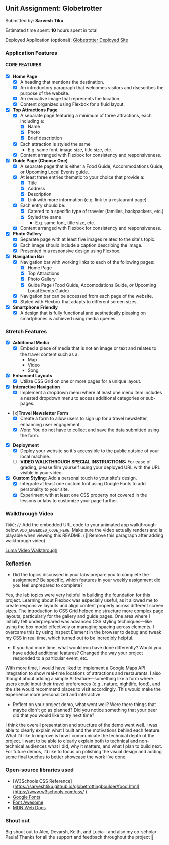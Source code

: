 ## Unit Assignment: Globetrotter

Submitted by: **Sarvesh Tiku**

Estimated time spent: **10** hours spent in total

Deployed Application (optional): [Globetrotter Deployed Site](https://sarveshtiku.github.io/globetrottingboulder/food.html)


### Application Features

#### CORE FEATURES

- [x] **Home Page**
  - [x] A heading that mentions the destination.
  - [x] An introductory paragraph that welcomes visitors and dsescribes the purpose of the website. 
  - [x] An evocative image that represents the location.
  - [x] Content organized using Flexbox for a fluid layout.

- [x] **Top Attractions Page**
  - [x] A separate page featuring a minimum of three attractions, each including a:
    - [x] Name
    - [x] Photo
    - [x] Brief description
  - [x] Each attraction is styled the same
    - E.g. same font, image size, title size, etc. 
  - [x] Content arranged with Flexbox for consistency and responsiveness.

- [x] **Guide Page (Choose One)**
  - [x] A separate page that is either a Food Guide, Accommodations Guide, or Upcoming Local Events guide.
  - [x] At least three entries thematic to your choice that provide a:
    - [x] Title
    - [x] Address
    - [x] Description
    - [x] Link with more information (e.g. link to a restaurant page)
  - [x] Each entry should be:
    - [x] Catered to a specific type of traveler (families, backpackers, etc.)
    - [x] Styled the same
      - E.g. same font, title size, etc.
  - [x] Content arranged with Flexbox for consistency and responsiveness. 

- [x] **Photo Gallery**
  - [x] Separate page with at least five images related to the site's topic.
  - [x] Each image should include a caption describing the image.
  - [x] Presented in a responsive design using Flexbox.

- [x] **Navigation Bar**
  - [x] Navigation bar with working links to each of the following pages:
    - [x] Home Page
    - [x] Top Attractions
    - [x] Photo Gallery
    - [x] Guide Page (Food Guide, Accomodations Guide, _or_ Upcoming Local Events Guide)
  - [x] Navigation bar can be accessed from each page of the website.
  - [x] Styled with Flexbox that adapts to different screen sizes.  

- [x] **Smartphone Friendly**
  - [x] A design that is fully functional and aesthetically pleasing on smartphones is achieved using media queries.

### Stretch Features

- [x] **Additional Media**
  - [x] Embed a piece of media that is not an image or text and relates to the travel content such as a:
    - Map
    - Video
    - Song

- [x] **Enhanced Layouts**
  - [x] Utilize CSS Grid on one or more pages for a unique layout.

- [x] **Interactive Navigation**
  - [x] Implement a dropdown menu where at least one menu item includes a nested dropdown menu to access additional categories or sub-pages.

- [x]**Travel Newsletter Form**
  - [x] Create a form to allow users to sign up for a travel newsletter, enhancing user engagement.
  - [x] *Note*: You do not have to collect and save the data submitted using the form. 

- [x] **Deployment**
  - [x] Deploy your website so it's accessible to the public outside of your local machine. 
  - [ ] **VIDEO WALKTHROUGH SPECIAL INSTRUCTIONS:** For ease of grading, please film yourself using your deployed URL with the URL visible in your video. 

- [x] **Custom Styling**: Add a personal touch to your site's design.
  - [x] Integrate at least one custom font using Google Fonts to add personality to your site.
  - [x] Experiment with at least one CSS property not covered in the lessons or labs to customize your page further.

### Walkthrough Video

`TODO://` Add the embedded URL code to your animated app walkthrough below, `ADD_EMBEDDED_CODE_HERE`. Make sure the video actually renders and is playable when viewing this README. (🚫 Remove this paragraph after adding walkthrough video)

[Luma Video Walkthrough](https://www.loom.com/share/1f8d72dc35714e9aa1ec7dd54eeedc2d?sid=7c2ce042-13eb-4a7e-9735-7635e95742c4)

### Reflection

* Did the topics discussed in your labs prepare you to complete the assignment? Be specific, which features in your weekly assignment did you feel unprepared to complete?

Yes, the lab topics were very helpful in building the foundation for this project. Learning about Flexbox was especially useful, as it allowed me to create responsive layouts and align content properly across different screen sizes. The introduction to CSS Grid helped me structure more complex page layouts, particularly for the gallery and guide pages. One area where I initially felt underprepared was advanced CSS styling techniques—like using the box model effectively or managing spacing across elements. I overcame this by using Inspect Element in the browser to debug and tweak my CSS in real time, which turned out to be incredibly helpful.

* If you had more time, what would you have done differently? Would you have added additional features? Changed the way your project responded to a particular event, etc.
  
With more time, I would have liked to implement a Google Maps API integration to show real-time locations of attractions and restaurants. I also thought about adding a simple AI feature—something like a form where users could input their travel preferences (e.g., nature, nightlife, food), and the site would recommend places to visit accordingly. This would make the experience more personalized and interactive.

* Reflect on your project demo, what went well? Were there things that maybe didn't go as planned? Did you notice something that your peer did that you would like to try next time?

I think the overall presentation and structure of the demo went well. I was able to clearly explain what I built and the motivations behind each feature. What I’d like to improve is how I communicate the technical depth of the project. I want to be able to clearly explain both to technical and non-technical audiences what I did, why it matters, and what I plan to build next. For future demos, I’d like to focus on polishing the visual design and adding some final touches to better showcase the work I’ve done.

### Open-source libraries used

- [W3Schools CSS Reference](https://sarveshtiku.github.io/globetrottingboulder/food.html](https://www.w3schools.com/css/ )
- [Google Fonts](https://fonts.google.com/)
- [Font Awesome](https://fontawesome.com/)
- [MDN Web Docs](https://developer.mozilla.org/en-US/)

### Shout out
Big shout out to Alex, Devarsh, Keith, and Lucia—and also my co-scholar Paula! Thanks for all the support and feedback throughout the project 🙏
